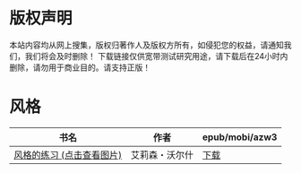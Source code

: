 # 版权声明

本站内容均从网上搜集，版权归著作人及版权方所有，如侵犯您的权益，请通知我们，我们将会及时删除！ 下载链接仅供宽带测试研究用途，请下载后在24小时内删除，请勿用于商业目的。请支持正版！

# 风格

| 书名 | 作者 | epub/mobi/azw3 |
| --- | --- | --- |
| [风格的练习 (点击查看图片)](https://www.dushupai.com/attachment/2024/06/08/a8f44c8b38d91542.jpg) | 艾莉森・沃尔什 | [下载](https://url89.ctfile.com/f/31084289-1357046617-f68956?p=8866) |
